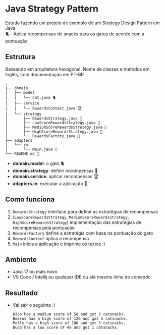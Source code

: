 
# Java Strategy Pattern

Estudo fazendo um projeto de exemplo de um Strategy Design Pattern em Java   
🐈 - Aplica recompensas de snacks para os gatos de acordo com a pontuação

## Estrutura

Baseando em arquitetura hexagonal.
Nome de classes e metódos em Inglês, com documentação em PT-BR

```
.
├── domain
│   ├── model
│   │   └── Cat.java 🐈
│   ├── service
│   │   └── RewardsContext.java 🏆
│   └── strategy
│       ├── RewardsStrategy.java 🏅
│       ├── LowScoreRewardsStrategy.java 🥉
│       ├── MediumScoreRewardsStrategy.java 🥈
│       ├── HighScoreRewardsStrategy.java 🥇
│       └── RewardsFactory.java 🏅
├── adapters
│   └── in
│       └── Main.java 🚀
└── README.md 📝
```

- **domain.model**: o gato 🐈
- **domain.strategy**: definir recompensas 🏅
- **domain.service**:  aplicar recompensas 🏆
- **adapters.in**: executar a aplicação 🚀


## Como funciona

1. `RewardsStrategy` interface para definir as estratégias de recompensas
2. (`LowScoreRewardsStrategy`, `MediumScoreRewardsStrategy`, `HighScoreRewardsStrategy`) implementação das estratégias de recompensas pela pontuação
3. `RewardsFactory` define a estratégia com base na pontuação do gato
4. `RewardsContext` aplica a recompensa
5. `Main` inicia a aplicação e imprime os textos :)


## Ambiente
- Java 17 ou mais novo
- VS Code / Intellij ou qualquer IDE ou até mesmo linha de comando


## Resultado
- Vai sair o seguinte :)

    ```
    Bico has a medium score of 50 and got 3 catsnacks.
    Beerus has a high score of 120 and got 5 catsnacks.
    Polly has a high score of 100 and got 5 catsnacks.
    Budo has a low score of 49 and got 1 catsnacks.
    ```